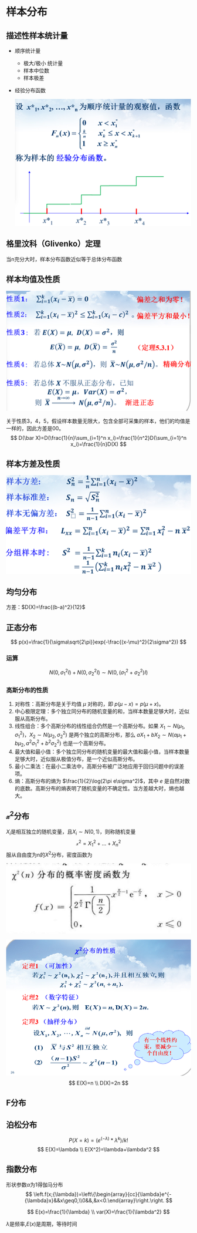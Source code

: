 # 样本分布

## 描述性样本统计量

- 顺序统计量

  - 极大/极小 统计量
  - 样本中位数
  - 样本极差

- 经验分布函数

  ![image-20231104161450632](./基础知识.assets/经验分布函数.png)

## 格里汶科（Glivenko）定理

当n充分大时，样本分布函数近似等于总体分布函数

## 样本均值及性质

![image-20231104161913528](./基础知识.assets/样本均值的性质.png)

关于性质3，4，5，假设样本数量无限大，包含全部可采集的样本，他们的均值是一样的，因此方差是00。
$$
D(\bar X)=D(\frac{1}{n}\sum_{i=1}^n x_i)=\frac{1}{n^2}D(\sum_{i=1}^n x_i)=\frac{1}{n}D(X)
$$

## 样本方差及性质

![image-20231104162928786](./基础知识.assets/样本方差的性质.png)

## 均匀分布

方差：$D(X)=\frac{(b-a)^2}{12}$

## 正态分布

$$
p(x)=\frac{1}{\sigma\sqrt{2\pi}}exp(-\frac{(x-\mu)^2}{2\sigma^2})
$$



### 运算

$$
N(0,\sigma^2_1I)+N(0,\sigma^2_2I) \sim N(0,(\sigma^2_1+\sigma^2_2)I)
$$



### 高斯分布的性质

1. 对称性：高斯分布是关于均值 $\mu$ 对称的，即 $p(\mu-x) = p(\mu+x)$。
2. 中心极限定理：多个独立同分布的随机变量的和，当样本数量足够大时，近似服从高斯分布。
3. 线性组合：多个高斯分布的线性组合仍然是一个高斯分布。如果 $X_1 \sim N(\mu_1, \sigma_1^2)$，$X_2 \sim N(\mu_2, \sigma_2^2)$ 是两个独立的高斯分布，那么 $aX_1+bX_2 \sim N(a\mu_1+b\mu_2, a^2\sigma_1^2+b^2\sigma_2^2)$ 也是一个高斯分布。
4. 最大值和最小值：多个独立同分布的随机变量的最大值和最小值，当样本数量足够大时，近似服从极值分布，是一个近似高斯分布。
5. 最小二乘法：在最小二乘法中，高斯分布被广泛地应用于回归问题中的误差项。
6. 熵：高斯分布的熵为 $\frac{1}{2}\log(2\pi e\sigma^2)$，其中 $e$ 是自然对数的底数。高斯分布的熵表明了随机变量的不确定性。当方差越大时，熵也越大。

## $\mathcal{x^2}$分布

$X_i$是相互独立的随机变量，且$X_i \sim N(0,1)$，则称随机变量
$$
\mathcal{x}^2=X_1^2+...+X_n^2
$$
服从自由度为n的$X^2$分布，密度函数为

![image-20231130201342598](./基础知识.assets/x2概率密度函数.png)

![image-20240111014631678](./%E5%9F%BA%E7%A1%80%E7%9F%A5%E8%AF%86.assets/x%E6%96%B9%E7%9A%84%E6%80%A7%E8%B4%A8.png)
$$
E(X)=n \\
D(X)=2n
$$


## F分布

## 泊松分布



$$P(X = k) = (e^{(-λ)} * λ^k) / k!$$
$$
E(X)=\lambda \\
E(X^2)=\lambda+\lambda^2
$$


## 指数分布

形状参数$\alpha$为1得伽马分布
$$
\left.f(x;{\lambda})=\left\{\begin{array}{cc}{\lambda}e^{-{\lambda}x}&&x\geq0,\\0&&,&x<0.\end{array}\right.\right.
$$

$$
E(x)=\frac{1}{\lambda} \\
var(X)=\frac{1}{\lambda^2}
$$

$\lambda$是频率,$E(x)$是周期，等待时间

